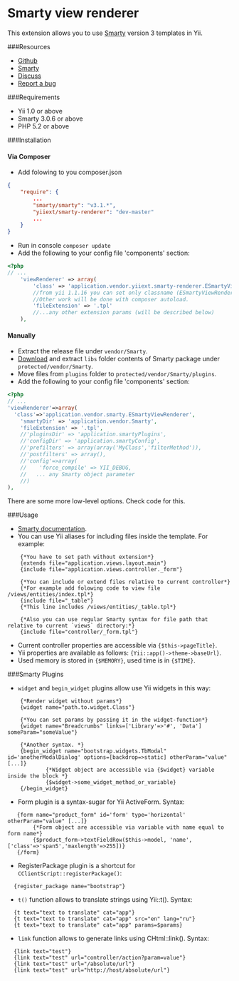 Smarty view renderer
====================

This extension allows you to use [Smarty](http://www.smarty.net/) version 3 templates in Yii.

###Resources
* [Github](https://github.com/yiiext/smarty-renderer)
* [Smarty](http://www.smarty.net/)
* [Discuss](http://www.yiiframework.com/forum/index.php?/topic/4925-smarty-view-renderer/)
* [Report a bug](https://github.com/yiiext/smarty-renderer/issues)

###Requirements
* Yii 1.0 or above
* Smarty 3.0.6 or above
* PHP 5.2 or above

###Installation

#### Via Composer
* Add folowing to you composer.json

~~~json
{
    "require": {
        ...
        "smarty/smarty": "v3.1.*",
        "yiiext/smarty-renderer": "dev-master"
        ...
    }
}
~~~

* Run in console `composer update`
* Add the following to your config file 'components' section:

~~~php
<?php
// ...
    'viewRenderer' => array(
        'class' => 'application.vendor.yiiext.smarty-renderer.ESmartyViewRenderer', 
        //from yii 1.1.16 you can set only classname (ESmartyViewRenderer) instead of full path alias. 
        //Other work will be done with composer autoload.
        'fileExtension' => '.tpl'
        //...any other extension params (will be described below)
    ),
~~~

#### Manually
* Extract the release file under `vendor/Smarty`.
* [Download](http://www.smarty.net/download.php) and extract `libs` folder contents of Smarty package under `protected/vendor/Smarty`.
* Move files from `plugins` folder to `protected/vendor/Smarty/plugins`.
* Add the following to your config file 'components' section:

~~~php
<?php
// ...
'viewRenderer'=>array(
  'class'=>'application.vendor.smarty.ESmartyViewRenderer',
    'smartyDir' => 'application.vendor.Smarty',
    'fileExtension' => '.tpl',
    //'pluginsDir' => 'application.smartyPlugins',
    //'configDir' => 'application.smartyConfig',
    //'prefilters' => array(array('MyClass','filterMethod')),
    //'postfilters' => array(),
    //'config'=>array(
    //    'force_compile' => YII_DEBUG,
    //   ... any Smarty object parameter
    //)
),
~~~
There are some more low-level options. Check code for this.

###Usage
* [Smarty documentation](http://www.smarty.net/docs.php).
* You can use Yii aliases for including files inside the template. For example: 
~~~ smarty
	{*You have to set path without extension*}
	{extends file="application.views.layout.main"} 
	{include file="application.views.controller._form"}

	{*You can include or extend files relative to current controller*}
	{*For example add folowing code to view file /views/entities/index.tpl*}
	{include file="_table"}	
	{*This line includes /views/entities/_table.tpl*}

	{*Also you can use regular Smarty syntax for file path that relative to current `views` directory:*}
	{include file="controller/_form.tpl"}
~~~
* Current controller properties are accessible via `{$this->pageTitle}`.
* Yii properties are available as follows: `{Yii::app()->theme->baseUrl}`.
* Used memory is stored in `{$MEMORY}`, used time is in `{$TIME}`.

###Smarty Plugins
* `widget` and `begin_widget` plugins allow use Yii widgets in this way: 
~~~ smarty
	{*Render widget without params*}
	{widget name="path.to.widget.Class"} 

	{*You can set params by passing it in the widget-function*}
	{widget name="Breadcrumbs" links=['Library'=>'#', 'Data'] someParam="someValue"}
  
 	{*Another syntax. *}
	{begin_widget name="bootstrap.widgets.TbModal" id='anotherModalDialog' options=[backdrop=>static] otherParam="value" [...]}
        	{*Widget object are accessible via {$widget} variable inside the block *}
        	{$widget->some_widget_method_or_variable} 
  	{/begin_widget} 
~~~

* Form plugin is a syntax-sugar for Yii ActiveForm. Syntax:
~~~ smarty
   {form name="product_form" id='form' type='horizontal' otherParam="value" [...]}
		{*Form object are accessible via variable with name equal to form name*}
        {$product_form->textFieldRow($this->model, 'name', ['class'=>'span5','maxlength'=>255])}
   {/form} 
~~~

* RegisterPackage plugin is a shortcut for `CClientScript::registerPackage()`:
~~~ smarty
  {register_package name="bootstrap"}
~~~

* `t()` function allows to translate strings using Yii::t(). Syntax:
~~~ smarty
  {t text="text to translate" cat="app"}
  {t text="text to translate" cat="app" src="en" lang="ru"}
  {t text="text to translate" cat="app" params=$params}
~~~

* `link` function allows to generate links using CHtml::link().
 Syntax:
~~~ smarty
  {link text="test"}
  {link text="test" url="controller/action?param=value"}
  {link text="test" url="/absolute/url"}
  {link text="test" url="http://host/absolute/url"}
~~~
